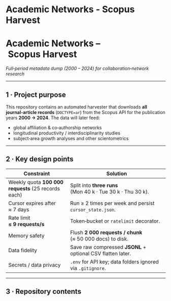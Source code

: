 # Academic Networks - Scopus Harvest

# Academic Networks – Scopus Harvest  
*Full‑period metadata dump (2000 – 2024) for collaboration‑network research*

---

## 1&nbsp;·&nbsp;Project purpose
This repository contains an automated harvester that downloads **all journal‑article
records** (`DOCTYPE=ar`) from the Scopus API for the publication years **2000 → 2024**.
The data will later feed:

* global affiliation & co‑authorship networks  
* longitudinal productivity / interdisciplinarity studies  
* subject‑area growth analyses and other scientometrics

---

## 2&nbsp;·&nbsp;Key design points

| Constraint | Solution |
|------------|----------|
| Weekly quota **100 000 requests** (25 records each) | Split into **three runs** (Mon 40 k · Tue 30 k · Thu 30 k). |
| Cursor expires after ≈ 7 days | Run ≥ 2 times per week and persist `cursor_state.json`. |
| Rate limit **≤ 9 requests/s** | Token‑bucket or `ratelimit` decorator. |
| Memory safety | Flush **2 000 requests / chunk** (≈ 50 000 docs) to disk. |
| Data fidelity | Save raw compressed **JSONL** + optional CSV flatten later. |
| Secrets / data privacy | `.env` for API key; data folders ignored via `.gitignore`. |

---

## 3&nbsp;·&nbsp;Repository contents
